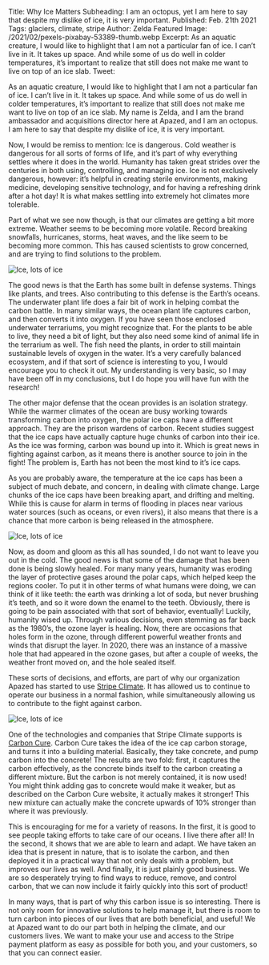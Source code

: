 Title: Why Ice Matters
Subheading: I am an octopus, yet I am here to say that despite my dislike of ice, it is very important.
Published: Feb. 21th 2021
Tags: glaciers, climate, stripe
Author: Zelda
Featured Image: /2021/02/pexels-pixabay-53389-thumb.webp
Excerpt: As an aquatic creature, I would like to highlight that I am not a particular fan of ice. I can’t live in it. It takes up space. And while some of us do well in colder temperatures, it’s important to realize that still does not make me want to live on top of an ice slab.
Tweet: 

As an aquatic creature, I would like to highlight that I am not a particular fan of ice. I can’t live in it. It takes up space. And while some of us do well in colder temperatures, it’s important to realize that still does not make me want to live on top of an ice slab. My name is Zelda, and I am the brand ambassador and acquisitions director here at Apazed, and I am an octopus. I am here to say that despite my dislike of ice, it is very important.

Now, I would be remiss to mention: Ice is dangerous. Cold weather is dangerous for all sorts of forms of life, and it’s part of why everything settles where it does in the world. Humanity has taken great strides over the centuries in both using, controlling, and managing ice. Ice is not exclusively dangerous, however: it’s helpful in creating sterile environments, making medicine, developing sensitive technology, and for having a refreshing drink after a hot day! It is what makes settling into extremely hot climates more tolerable.

Part of what we see now though, is that our climates are getting a bit more extreme. Weather seems to be becoming more volatile. Record breaking snowfalls, hurricanes, storms, heat waves, and the like seem to be becoming more common. This has caused scientists to grow concerned, and are trying to find solutions to the problem.

![Ice, lots of ice](/2021/02/pexels-pixabay-53389-1200.webp)

The good news is that the Earth has some built in defense systems. Things like plants, and trees. Also contributing to this defense is the Earth’s oceans. The underwater plant life does a fair bit of work in helping combat the carbon battle. In many similar ways, the ocean plant life captures carbon, and then converts it into oxygen. If you have seen those enclosed underwater terrariums, you might recognize that. For the plants to be able to live, they need a bit of light, but they also need some kind of animal life in the terrarium as well. The fish need the plants, in order to still maintain sustainable levels of oxygen in the water. It’s a very carefully balanced ecosystem, and if that sort of science is interesting to you, I would encourage you to check it out. My understanding is very basic, so I may have been off in my conclusions, but I do hope you will have fun with the research!

The other major defense that the ocean provides is an isolation strategy. While the warmer climates of the ocean are busy working towards transforming carbon into oxygen, the polar ice caps have a different approach. They are the prison wardens of carbon. Recent studies suggest that the ice caps have actually capture huge chunks of carbon into their ice. As the ice was forming, carbon was bound up into it. Which is great news in fighting against carbon, as it means there is another source to join in the fight! The problem is, Earth has not been the most kind to it’s ice caps.

As you are probably aware, the temperature at the ice caps has been a subject of much debate, and concern, in dealing with climate change. Large chunks of the ice caps have been breaking apart, and drifting and melting. While this is cause for alarm in terms of flooding in places near various water sources (such as oceans, or even rivers), it also means that there is a chance that more carbon is being released in the atmosphere.

![Ice, lots of ice](/2021/02/pexels-pixabay-219837-1200.webp)

Now, as doom and gloom as this all has sounded, I do not want to leave you out in the cold. The good news is that some of the damage that has been done is being slowly healed. For many many years, humanity was eroding the layer of protective gases around the polar caps, which helped keep the regions cooler. To put it in other terms of what humans were doing, we can think of it like teeth: the earth was drinking a lot of soda, but never brushing it’s teeth, and so it wore down the enamel to the teeth. Obviously, there is going to be pain associated with that sort of behavior, eventually! Luckily, humanity wised up. Through various decisions, even stemming as far back as the 1980’s, the ozone layer is healing. Now, there are occasions that holes form in the ozone, through different powerful weather fronts and winds that disrupt the layer. In 2020, there was an instance of a massive hole that had appeared in the ozone gases, but after a couple of weeks, the weather front moved on, and the hole sealed itself.

These sorts of decisions, and efforts, are part of why our organization Apazed has started to use [Stripe Climate](https://stripe.com/climate). It has allowed us to continue to operate our business in a normal fashion, while simultaneously allowing us to contribute to the fight against carbon.

![Ice, lots of ice](/2021/02/pexels-life-of-pix-2469-1200.webp)

One of the technologies and companies that Stripe Climate supports is [Carbon Cure](https://www.carboncure.com/). Carbon Cure takes the idea of the ice cap carbon storage, and turns it into a building material. Basically, they take concrete, and pump carbon into the concrete! The results are two fold: first, it captures the carbon effectively, as the concrete binds itself to the carbon creating a different mixture. But the carbon is not merely contained, it is now used! You might think adding gas to concrete would make it weaker, but as described on the Carbon Cure website, it actually makes it stronger! This new mixture can actually make the concrete upwards of 10% stronger than where it was previously.

This is encouraging for me for a variety of reasons. In the first, it is good to see people taking efforts to take care of our oceans. I live there after all! In the second, it shows that we are able to learn and adapt. We have taken an idea that is present in nature, that is to isolate the carbon, and then deployed it in a practical way that not only deals with a problem, but improves our lives as well. And finally, it is just plainly good business. We are so desperately trying to find ways to reduce, remove, and control carbon, that we can now include it fairly quickly into this sort of product! 

In many ways, that is part of why this carbon issue is so interesting. There is not only room for innovative solutions to help manage it, but there is room to turn carbon into pieces of our lives that are both beneficial, and useful!  We at Apazed want to do our part both in helping the climate, and our customers lives. We want to make your use and access to the Stripe payment platform as easy as possible for both you, and your customers, so that you can connect easier.
